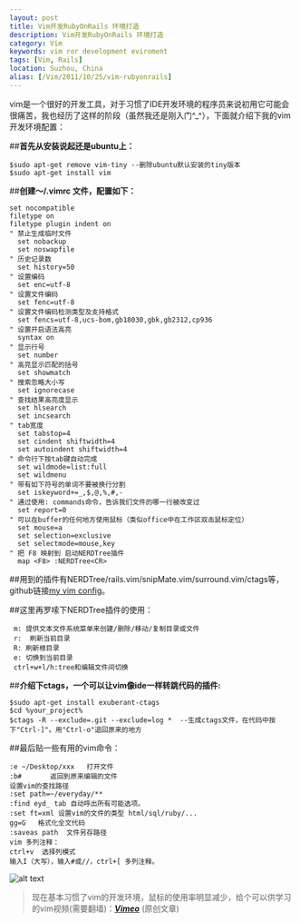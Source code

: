 ```yaml
---
layout: post
title: Vim开发RubyOnRails 环境打造
description: Vim开发RubyOnRails 环境打造
category: Vim
keywords: vim ror development eviroment
tags: [Vim, Rails]
location: Suzhou, China
alias: [/Vim/2011/10/25/vim-rubyonrails]
---
```


vim是一个很好的开发工具，对于习惯了IDE开发环境的程序员来说初用它可能会很痛苦，我也经历了这样的阶段（虽然我还是刚入门^_^），下面就介绍下我的vim开发环境配置：

##**首先从安装说起还是ubuntu上：** 

    $sudo apt-get remove vim-tiny --删除ubuntu默认安装的tiny版本
    $sudo apt-get install vim
##**创建～/.vimrc 文件，配置如下：**

	set nocompatible
	filetype on
	filetype plugin indent on
	" 禁止生成临时文件
	  set nobackup
	  set noswapfile
	" 历史记录数
	  set history=50
	" 设置编码  
	  set enc=utf-8  
	" 设置文件编码  
	  set fenc=utf-8  
	" 设置文件编码检测类型及支持格式  
	  set fencs=utf-8,ucs-bom,gb18030,gbk,gb2312,cp936  
	" 设置开启语法高亮  
	  syntax on  
	" 显示行号  
	  set number  
	" 高亮显示匹配的括号
	  set showmatch
	" 搜索忽略大小写
	  set ignorecase  
	" 查找结果高亮度显示  
	  set hlsearch
	  set incsearch
	" tab宽度  
	  set tabstop=4  
	  set cindent shiftwidth=4  
	  set autoindent shiftwidth=4  
	" 命令行下按tab键自动完成
	  set wildmode=list:full
	  set wildmenu
	" 带有如下符号的单词不要被换行分割
	  set iskeyword+=_,$,@,%,#,-
	" 通过使用: commands命令，告诉我们文件的哪一行被改变过
	  set report=0
	" 可以在buffer的任何地方使用鼠标（类似office中在工作区双击鼠标定位）
	  set mouse=a
	  set selection=exclusive
	  set selectmode=mouse,key
	" 把 F8 映射到 启动NERDTree插件
	  map <F8> :NERDTree<CR>  

##用到的插件有NERDTree/rails.vim/snipMate.vim/surround.vim/ctags等，github链接[my vim config][1]。

##这里再罗嗦下NERDTree插件的使用：

     m: 提供文本文件系统菜单来创建/删除/移动/复制目录或文件
     r:  刷新当前目录
     R: 刷新根目录
     e: 切换到当前目录
     ctrl+w+l/h:tree和编辑文件间切换

##**介绍下ctags，一个可以让vim像ide一样转跳代码的插件:**

    $sudo apt-get install exuberant-ctags
    $cd %your_project%
    $ctags -R --exclude=.git --exclude=log *  --生成ctags文件，在代码中按下"Ctrl-]"。用"Ctrl-o"退回原来的地方

##最后贴一些有用的vim命令：

    :e ~/Desktop/xxx   打开文件
    :b#       返回到原来编辑的文件
    设置vim的查找路径
    :set path=~/everyday/**
    :find eyd_ tab 自动呼出所有可能选项。
    :set ft=xml 设置vim的文件的类型 html/sql/ruby/...
    gg=G   格式化全文代码
    :saveas path  文件另存路径
    vim 多列注释：
    ctrl+v  选择列模式
    输入I（大写），输入#或//，ctrl+[ 多列注释。
![alt text][2]    

> 现在基本习惯了vim的开发环境，鼠标的使用率明显减少，给个可以供学习的vim视频(需要翻墙)：[***Vimeo***][3]  (原创文章)

[1]: https://github.com/tim-tang/vim "vim"
[2]: http://cms.everyday-cn.com/system/pictures/912/medium_Screenshot%20at%202011-10-25%2011:00:08.png?1319511830 "vim"
[3]: http://vimeo.com/6332848 "vimcast"

